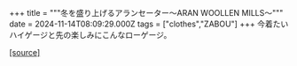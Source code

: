 +++
title = """冬を盛り上げるアランセーター～ARAN WOOLLEN MILLS～"""
date = 2024-11-14T08:09:29.000Z
tags = ["clothes","ZABOU"]
+++
今着たいハイゲージと先の楽しみにこんなローゲージ。

[[source]](https://zabou.org/2024/11/14/312591/)
